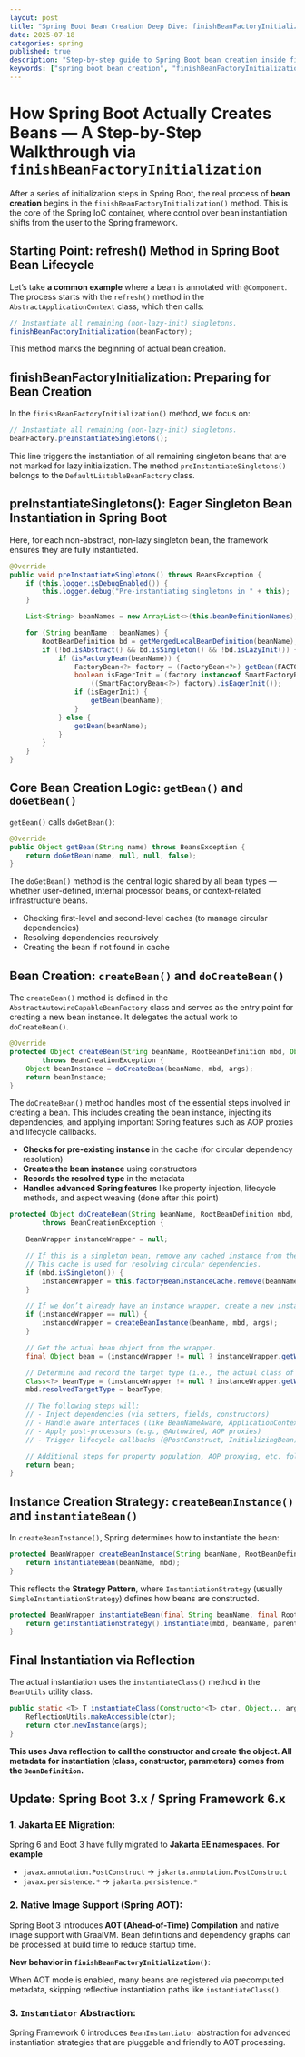 ```yaml
---
layout: post
title: "Spring Boot Bean Creation Deep Dive: finishBeanFactoryInitialization, preInstantiateSingletons, and doCreateBean Explained"
date: 2025-07-18
categories: spring
published: true
description: "Step-by-step guide to Spring Boot bean creation inside finishBeanFactoryInitialization(), covering preInstantiateSingletons(), getBean(), doCreateBean(), createBeanInstance(), and Spring Boot 3.x AOT optimizations."
keywords: ["spring boot bean creation", "finishBeanFactoryInitialization explained", "spring preinstantiatesingletons", "spring doCreateBean method", "spring getbean lifecycle", "spring boot 3 aot optimizations"]
---
```


# How Spring Boot Actually Creates Beans — A Step-by-Step Walkthrough via `finishBeanFactoryInitialization`
After a series of initialization steps in Spring Boot, the real process of **bean creation** begins in the `finishBeanFactoryInitialization()` method. This is the core of the Spring IoC container, where control over bean instantiation shifts from the user to the Spring framework.

## Starting Point: refresh() Method in Spring Boot Bean Lifecycle
Let’s take **a common example** where a bean is annotated with `@Component`. The process starts with the `refresh()` method in the `AbstractApplicationContext` class, which then calls:
```java
// Instantiate all remaining (non-lazy-init) singletons.
finishBeanFactoryInitialization(beanFactory);
```
This method marks the beginning of actual bean creation.

## finishBeanFactoryInitialization: Preparing for Bean Creation 
In the `finishBeanFactoryInitialization()` method, we focus on:
```java
// Instantiate all remaining (non-lazy-init) singletons.
beanFactory.preInstantiateSingletons();
```
This line triggers the instantiation of all remaining singleton beans that are not marked for lazy initialization. The method `preInstantiateSingletons()` belongs to the `DefaultListableBeanFactory` class.

## preInstantiateSingletons(): Eager Singleton Bean Instantiation in Spring Boot 
Here, for each non-abstract, non-lazy singleton bean, the framework ensures they are fully instantiated.
```java
@Override
public void preInstantiateSingletons() throws BeansException {
    if (this.logger.isDebugEnabled()) {
        this.logger.debug("Pre-instantiating singletons in " + this);
    }

    List<String> beanNames = new ArrayList<>(this.beanDefinitionNames);

    for (String beanName : beanNames) {
        RootBeanDefinition bd = getMergedLocalBeanDefinition(beanName);
        if (!bd.isAbstract() && bd.isSingleton() && !bd.isLazyInit()) {
            if (isFactoryBean(beanName)) {
                FactoryBean<?> factory = (FactoryBean<?>) getBean(FACTORY_BEAN_PREFIX + beanName);
                boolean isEagerInit = (factory instanceof SmartFactoryBean &&
                    ((SmartFactoryBean<?>) factory).isEagerInit());
                if (isEagerInit) {
                    getBean(beanName);
                }
            } else {
                getBean(beanName);
            }
        }
    }
}
```

## Core Bean Creation Logic: `getBean()` and `doGetBean()`
`getBean()` calls `doGetBean()`:
```java
@Override
public Object getBean(String name) throws BeansException {
    return doGetBean(name, null, null, false);
}
```
The `doGetBean()` method is the central logic shared by all bean types — whether user-defined, internal processor beans, or context-related infrastructure beans.
- Checking first-level and second-level caches (to manage circular dependencies)
- Resolving dependencies recursively
- Creating the bean if not found in cache

## Bean Creation: `createBean()` and `doCreateBean()`
The `createBean()` method is defined in the `AbstractAutowireCapableBeanFactory` class and serves as the entry point for creating a new bean instance. It delegates the actual work to `doCreateBean()`.

```java
@Override
protected Object createBean(String beanName, RootBeanDefinition mbd, Object[] args)
        throws BeanCreationException {
    Object beanInstance = doCreateBean(beanName, mbd, args);
    return beanInstance;
}
```
The `doCreateBean()` method handles most of the essential steps involved in creating a bean. This includes creating the bean instance, injecting its dependencies, and applying important Spring features such as AOP proxies and lifecycle callbacks.
- **Checks for pre-existing instance** in the cache (for circular dependency resolution)
- **Creates the bean instance** using constructors
- **Records the resolved type** in the metadata
- **Handles advanced Spring features** like property injection, lifecycle methods, and aspect weaving (done after this point)

```java
protected Object doCreateBean(String beanName, RootBeanDefinition mbd, Object[] args)
        throws BeanCreationException {

    BeanWrapper instanceWrapper = null;

    // If this is a singleton bean, remove any cached instance from the factoryBeanInstanceCache.
    // This cache is used for resolving circular dependencies.
    if (mbd.isSingleton()) {
        instanceWrapper = this.factoryBeanInstanceCache.remove(beanName);
    }

    // If we don’t already have an instance wrapper, create a new instance of the bean.
    if (instanceWrapper == null) {
        instanceWrapper = createBeanInstance(beanName, mbd, args);
    }

    // Get the actual bean object from the wrapper.
    final Object bean = (instanceWrapper != null ? instanceWrapper.getWrappedInstance() : null);

    // Determine and record the target type (i.e., the actual class of the bean).
    Class<?> beanType = (instanceWrapper != null ? instanceWrapper.getWrappedClass() : null);
    mbd.resolvedTargetType = beanType;

    // The following steps will:
    // - Inject dependencies (via setters, fields, constructors)
    // - Handle aware interfaces (like BeanNameAware, ApplicationContextAware)
    // - Apply post-processors (e.g., @Autowired, AOP proxies)
    // - Trigger lifecycle callbacks (@PostConstruct, InitializingBean)

    // Additional steps for property population, AOP proxying, etc. follow...
    return bean;
}
```

## Instance Creation Strategy: `createBeanInstance()` and `instantiateBean()`
In `createBeanInstance()`, Spring determines how to instantiate the bean:
```java
protected BeanWrapper createBeanInstance(String beanName, RootBeanDefinition mbd, Object[] args) {
    return instantiateBean(beanName, mbd);
}
```
This reflects the **Strategy Pattern**, where `InstantiationStrategy` (usually `SimpleInstantiationStrategy`) defines how beans are constructed.
```java
protected BeanWrapper instantiateBean(final String beanName, final RootBeanDefinition mbd) {
    return getInstantiationStrategy().instantiate(mbd, beanName, parent);
}
```

## Final Instantiation via Reflection
The actual instantiation uses the `instantiateClass()` method in the `BeanUtils` utility class.
```java
public static <T> T instantiateClass(Constructor<T> ctor, Object... args) throws BeanInstantiationException {
    ReflectionUtils.makeAccessible(ctor);
    return ctor.newInstance(args);
}
```
**This uses Java reflection to call the constructor and create the object. All metadata for instantiation (class, constructor, parameters) comes from the `BeanDefinition`.**

## **Update: Spring Boot 3.x / Spring Framework 6.x**

### 1. Jakarta EE Migration:
Spring 6 and Boot 3 have fully migrated to **Jakarta EE namespaces**.
**For example**
- `javax.annotation.PostConstruct` → `jakarta.annotation.PostConstruct`
- `javax.persistence.*` → `jakarta.persistence.*`

### 2. Native Image Support (Spring AOT):
Spring Boot 3 introduces **AOT (Ahead-of-Time) Compilation** and native image support with GraalVM. Bean definitions and dependency graphs can be processed at build time to reduce startup time.

**New behavior in `finishBeanFactoryInitialization()`**:

When AOT mode is enabled, many beans are registered via precomputed metadata, skipping reflective instantiation paths like `instantiateClass()`.

### 3. `Instantiator` Abstraction:

Spring Framework 6 introduces `BeanInstantiator` abstraction for advanced instantiation strategies that are pluggable and friendly to AOT processing.
